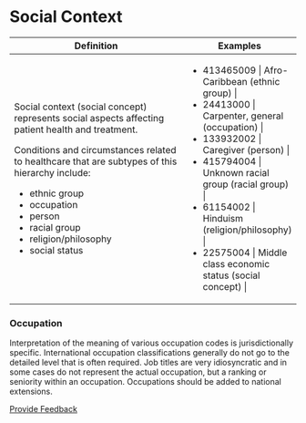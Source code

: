 # Social Context

<table><thead><tr><th width="323.46630859375">Definition</th><th>Examples</th></tr></thead><tbody><tr><td><p>Social context (social concept) represents social aspects affecting patient health and treatment.</p><p>Conditions and circumstances related to healthcare that are subtypes of this hierarchy include:</p><ul><li>ethnic group</li><li>occupation</li><li>person</li><li>racial group</li><li>religion/philosophy</li><li>social status</li></ul></td><td><ul><li>413465009 | Afro-Caribbean (ethnic group) |</li><li>24413000 | Carpenter, general (occupation) |</li><li>133932002 | Caregiver (person) |</li><li>415794004 | Unknown racial group (racial group) |</li><li>61154002 | Hinduism (religion/philosophy) |</li><li>22575004 | Middle class economic status (social concept) |</li></ul></td></tr></tbody></table>

### Occupation <a href="#occupation" id="occupation"></a>

Interpretation of the meaning of various occupation codes is jurisdictionally specific. International occupation classifications generally do not go to the detailed level that is often required. Job titles are very idiosyncratic and in some cases do not represent the actual occupation, but a ranking or seniority within an occupation. Occupations should be added to national extensions.

<a href="https://docs.google.com/forms/d/e/1FAIpQLScTmbZIf0UEQwYDkY27EEWBkaiYkHSbR0_9DmFrMLXoQLyL7Q/viewform?usp=pp_url&#x26;entry.1767247133=SCT+Editorial+Guide&#x26;entry.670899847=Social%20Context" class="button primary">Provide Feedback</a>
